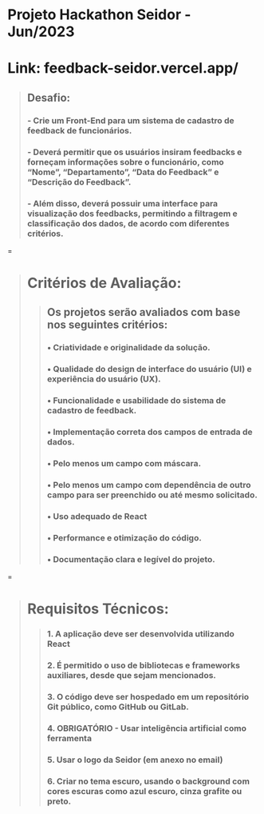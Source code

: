 # Projeto Hackathon Seidor - Jun/2023
# Link: feedback-seidor.vercel.app/
> ## Desafio:
> ### - Crie um Front-End para um sistema de cadastro de feedback de funcionários.
> ### - Deverá permitir que os usuários insiram feedbacks e forneçam informações sobre o funcionário, como “Nome”, “Departamento”, “Data do Feedback” e “Descrição do Feedback”.
> ### - Além disso, deverá possuir uma interface para visualização dos feedbacks, permitindo a filtragem e classificação dos dados, de acordo com diferentes critérios.
=
> # Critérios de Avaliação:
>> ## Os projetos serão avaliados com base nos seguintes critérios:
>> ### • Criatividade e originalidade da solução.
>> ### • Qualidade do design de interface do usuário (UI) e experiência do usuário (UX).
>> ### • Funcionalidade e usabilidade do sistema de cadastro de feedback.
>> ### • Implementação correta dos campos de entrada de dados.
>> ### • Pelo menos um campo com máscara.
>> ### • Pelo menos um campo com dependência de outro campo para ser preenchido ou até mesmo solicitado.
>> ### • Uso adequado de React
>> ### • Performance e otimização do código.
>> ### • Documentação clara e legível do projeto.
=
> # Requisitos Técnicos:
>> ### 1. A aplicação deve ser desenvolvida utilizando React
>> ### 2. É permitido o uso de bibliotecas e frameworks auxiliares, desde que sejam mencionados.
>> ### 3. O código deve ser hospedado em um repositório Git público, como GitHub ou GitLab.
>> ### 4. OBRIGATÓRIO - Usar inteligência artificial como ferramenta
>> ### 5. Usar o logo da Seidor (em anexo no email)
>> ### 6. Criar no tema escuro, usando o background com cores escuras como azul escuro, cinza grafite ou preto.
